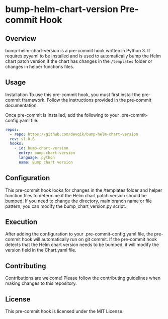 # bump-helm-chart-version Pre-commit Hook

## Overview

bump-helm-chart-version is a pre-commit hook written in Python 3. It requires pyyaml to be installed and is used to automatically bump the Helm chart patch version if the chart has changes in the `/templates` folder or changes in helper functions files.

## Usage

Installation
To use this pre-commit hook, you must first install the pre-commit framework. Follow the instructions provided in the pre-commit documentation.

Once pre-commit is installed, add the following to your .pre-commit-config.yaml file:

``` yaml
repos:
  - repo: https://github.com/devqik/bump-helm-chart-version
  rev: v1.0.6
  hooks:
    - id: bump-chart-version
      entry: bump-chart-version
      language: python
      name: Bump chart version
```

## Configuration

This pre-commit hook looks for changes in the /templates folder and helper function files to determine if the Helm chart patch version should be bumped. If you need to change the directory, main branch name or file pattern, you can modify the bump_chart_version.py script.

## Execution

After adding the configuration to your .pre-commit-config.yaml file, the pre-commit hook will automatically run on git commit. If the pre-commit hook detects that the Helm chart version needs to be bumped, it will modify the version field in the Chart.yaml file.

## Contributing

Contributions are welcome! Please follow the contributing guidelines when making changes to this repository.

## License

This pre-commit hook is licensed under the MIT License.
